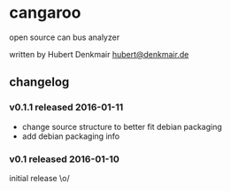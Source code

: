 # cangaroo
open source can bus analyzer

written by Hubert Denkmair <hubert@denkmair.de>

## changelog

### v0.1.1 released 2016-01-11
* change source structure to better fit debian packaging
* add debian packaging info

### v0.1 released 2016-01-10
initial release \o/
